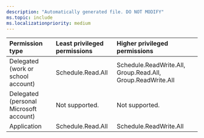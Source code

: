 ```yaml
---
description: "Automatically generated file. DO NOT MODIFY"
ms.topic: include
ms.localizationpriority: medium
---
```


|Permission type|Least privileged permissions|Higher privileged permissions|
|:---|:---|:---|
|Delegated (work or school account)|Schedule.Read.All|Schedule.ReadWrite.All, Group.Read.All, Group.ReadWrite.All|
|Delegated (personal Microsoft account)|Not supported.|Not supported.|
|Application|Schedule.Read.All|Schedule.ReadWrite.All|

